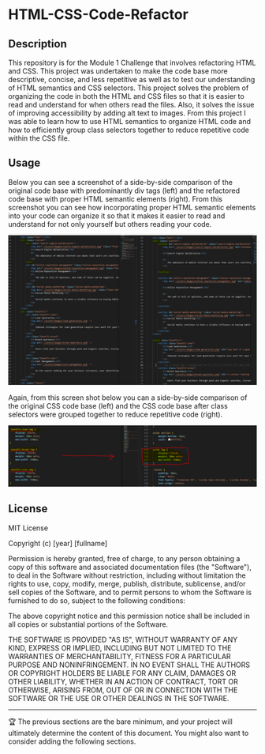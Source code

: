 # HTML-CSS-Code-Refactor

## Description

This repository is for the Module 1 Challenge that involves refactoring HTML and CSS.  This project was undertaken to make the code base more descriptive, concise, and less repetitive as well as to test our understanding of HTML semantics and CSS selectors. This project solves the problem of organizing the code in both the HTML and CSS files so that it is easier to read and understand for when others read the files. Also, it solves the issue of improving accessibility by adding alt text to images. From this project I was able to learn how to use HTML semantics to organize HTML code and how to efficiently group class selectors together to reduce repetitive code within the CSS file. 

## Usage

Below you can see a screenshot of a side-by-side comparison of the original code base with predominantly div tags (left) and the refactored code base with proper HTML semantic elements (right). From this screenshot you can see how incorporating proper HTML semantic elements into your code can organize it so that it makes it easier to read and understand for not only yourself but others reading your code. 

<img src="./assets/images/Usage-1-HTML.PNG" alt="screenshot of two coding windows showing HTML code">

Again, from this screen shot below you can a side-by-side comparison of the original CSS code base (left) and the CSS code base after class selectors were grouped together to reduce repetitive code (right). 

<img src="./assets/images/Usage-2-CSS.PNG" alt="screenshot of two coding windows showing CSS code">

## License

MIT License

Copyright (c) [year] [fullname]

Permission is hereby granted, free of charge, to any person obtaining a copy
of this software and associated documentation files (the "Software"), to deal
in the Software without restriction, including without limitation the rights
to use, copy, modify, merge, publish, distribute, sublicense, and/or sell
copies of the Software, and to permit persons to whom the Software is
furnished to do so, subject to the following conditions:

The above copyright notice and this permission notice shall be included in all
copies or substantial portions of the Software.

THE SOFTWARE IS PROVIDED "AS IS", WITHOUT WARRANTY OF ANY KIND, EXPRESS OR
IMPLIED, INCLUDING BUT NOT LIMITED TO THE WARRANTIES OF MERCHANTABILITY,
FITNESS FOR A PARTICULAR PURPOSE AND NONINFRINGEMENT. IN NO EVENT SHALL THE
AUTHORS OR COPYRIGHT HOLDERS BE LIABLE FOR ANY CLAIM, DAMAGES OR OTHER
LIABILITY, WHETHER IN AN ACTION OF CONTRACT, TORT OR OTHERWISE, ARISING FROM,
OUT OF OR IN CONNECTION WITH THE SOFTWARE OR THE USE OR OTHER DEALINGS IN THE
SOFTWARE.

---

🏆 The previous sections are the bare minimum, and your project will ultimately determine the content of this document. You might also want to consider adding the following sections.

